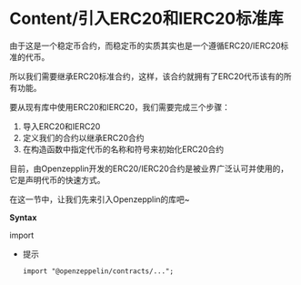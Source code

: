 # Content/引入ERC20和IERC20标准库

由于这是一个稳定币合约，而稳定币的实质其实也是一个遵循ERC20/IERC20标准的代币。

所以我们需要继承ERC20标准合约，这样，该合约就拥有了ERC20代币该有的所有功能。

要从现有库中使用ERC20和IERC20，我们需要完成三个步骤：

1. 导入ERC20和IERC20
2. 定义我们的合约以继承ERC20合约
3. 在构造函数中指定代币的名称和符号来初始化ERC20合约

目前，由Openzepplin开发的ERC20/IERC20合约是被业界广泛认可并使用的，它是声明代币的快速方式。

在这一节中，让我们先来引入Openzepplin的库吧~

**Syntax**

import

- 提示
    
    ```solidity
    import "@openzeppelin/contracts/...";
    ```
    
